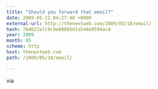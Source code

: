 ```yaml
---
title: "Should you forward that email?"
date: 2009-05-21 04:27:48 +0000
external-url: http://thenextweb.com/2009/05/18/email/
hash: 7bd622a7c9c9e80085d1a544e9594acd
year: 2009
month: 05
scheme: http
host: thenextweb.com
path: /2009/05/18/email/

---
```




via


  

